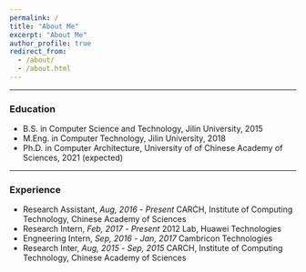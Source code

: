 ```yaml
---
permalink: /
title: "About Me"
excerpt: "About Me"
author_profile: true
redirect_from: 
  - /about/
  - /about.html
---
```


------------

### Education
* B.S. in Computer Science and Technology, Jilin University, 2015
* M.Eng. in Computer Technology, Jilin University, 2018
* Ph.D. in Computer Architecture, University of of Chinese Academy of Sciences, 2021 (expected)

------------
### Experience
- Research Assistant, *Aug, 2016* - *Present* 
CARCH, Institute of Computing Technology, Chinese Academy of Sciences
- Research Intern, *Feb, 2017* - *Present* 
2012 Lab, Huawei Technologies
- Engneering Intern, *Sep, 2016* - *Jan, 2017* 
Cambricon Technologies
- Research Inter, *Aug, 2015* - *Sep, 2015* 
CARCH, Institute of Computing Technology, Chinese Academy of Sciences
